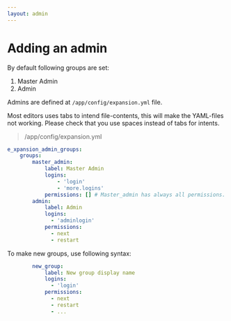 ```yaml
---
layout: admin
---
```



# Adding an admin

By default following groups are set: 
1. Master Admin
2. Admin

Admins are defined at ```/app/config/expansion.yml``` file.

Most editors uses tabs to intend file-contents, this will make the YAML-files not working. Please check that you 
use spaces instead of tabs for intents.  

> /app/config/expansion.yml

```yaml
e_xpansion_admin_groups:
    groups:
        master_admin:
            label: Master Admin
            logins:
                - 'login'
                - 'more.logins'
            permissions: [] # Master_admin has always all permissions.
        admin:
            label: Admin
            logins:
              - 'adminlogin'
            permissions:
              - next
              - restart       
```

To make new groups, use following syntax:

```yaml
        new_group:
            label: New group display name
            logins:
              - 'login'
            permissions:
              - next
              - restart
              - ...       
```
